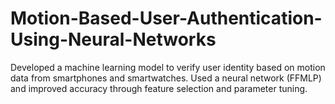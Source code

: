 # Motion-Based-User-Authentication-Using-Neural-Networks
Developed a machine learning model to verify user identity based on motion data from smartphones and smartwatches. Used a neural network (FFMLP) and improved accuracy through feature selection and parameter tuning.
